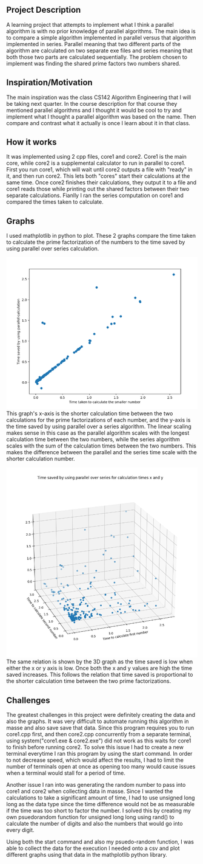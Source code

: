 ## Project Description

A learning project that attempts to implement what I think a parallel algorithm is with no prior knowledge of parallel algorithms. The main idea is to compare a simple algorithm
implemented in parallel versus that algorithm implemented in series. Parallel meaning that two different parts of the algorithm are calculated on two separate exe files and series
meaning that both those two parts are calculated sequentially. The problem chosen to implement was finding the shared prime factors two numbers shared.

## Inspiration/Motivation

The main inspiration was the class CS142 Algorithm Engineering that I will be taking next quarter. In the course description for that course they mentioned parallel algorithms
and I thought it would be cool to try and implement what I thought a parallel algorithm was based on the name. Then compare and contrast what it actually is once I learn about it
in that class.

## How it works

It was implemented using 2 cpp files, core1 and core2. Core1 is the main core, while core2 is a supplemental calculator to run in parallel to core1. First you run core1, which
will wait until core2 outputs a file with "ready" in it, and then run core2. This lets both "cores" start their calculations at the same time. Once core2 finishes their calculations, they output it
to a file and core1 reads those while printing out the shared factors between their two separate calculations. Fianlly I ran the series computation on core1 and compared the times
taken to calculate.

## Graphs
I used mathplotlib in python to plot.
These 2 graphs compare the time taken to calculate the prime factorization of the numbers to the time saved by using parallel over series calculation.

![](https://github.com/JacksonMHoke/Parallel_Algorithm/blob/master/2dgraph.PNG)
This graph's x-axis is the shorter calculation time between the two calculations for the prime factorizations of each number, and the y-axis is the time saved by using
parallel over a series algorithm. The linear scaling makes sense in this case as the parallel algorithm scales with the longest calculation time between the two numbers,
while the series algorithm scales with the sum of the calculation times between the two numbers. This makes the difference between the parallel and the series time scale with
the shorter calculation number.

![](https://github.com/JacksonMHoke/Parallel_Algorithm/blob/master/3dgraph.PNG)
The same relation is shown by the 3D graph as the time saved is low when either the x or y axis is low. Once both the x and y values are high the time saved increases.
This follows the relation that time saved is proportional to the shorter calculation time between the two prime factorizations.

## Challenges

The greatest challenges in this project were definitely creating the data and also the graphs. It was very difficult to automate running this algorithm in masse and also save
save that data. Since this program requires you to run core1.cpp first, and then core2.cpp concurrently from a separate terminal, using system("core1.exe & core2.exe") did not work as this waits for
core1 to finish before running core2. To solve this issue I had to create a new terminal everytime I ran this program by using the start command. In order to not decrease
speed, which would affect the results, I had to limit the number of terminals open at once as opening too many would cause issues when a terminal would stall for a period of time.

Another issue I ran into was generating the random number to pass into core1 and core2 when collecting data in masse. Since I wanted the calculations to take a significant amount
of time, I had to use unsigned long long as the data type since the time difference would not be as measurable if the time was too short to factor the number. I solved this by
creating my own psuedorandom function for unsigned long long using rand() to calculate the number of digits and also the numbers that would go into every digit.

Using both the start command and also my psuedo-random function, I was able to collect the data for the execution I needed onto a csv and plot different graphs using that data
in the mathplotlib python library.


